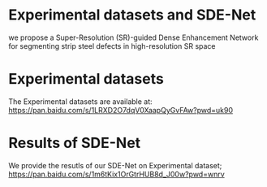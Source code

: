 # Experimental datasets and SDE-Net
 we propose a Super-Resolution (SR)-guided Dense Enhancement Network for segmenting strip steel defects in high-resolution SR space

# Experimental datasets
The Experimental datasets are available at:
https://pan.baidu.com/s/1LRXD2O7dqV0XaapQyGvFAw?pwd=uk90

# Results of SDE-Net
We provide the resutls of our SDE-Net on Experimental dataset;
https://pan.baidu.com/s/1m6tKix1OrGtrHUB8d_J00w?pwd=wnrv
